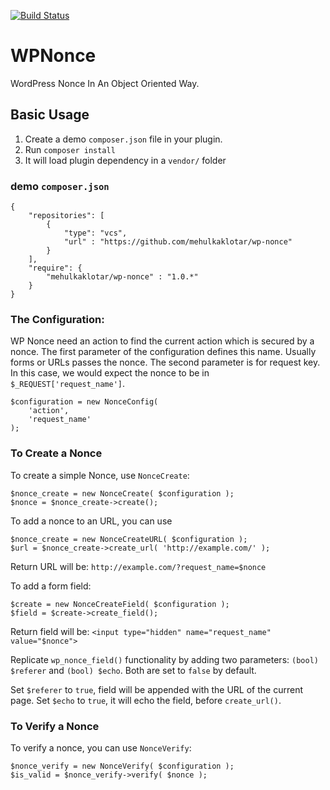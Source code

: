 [![Build Status](https://travis-ci.org/mehulkaklotar/wp-nonce.svg?branch=master)](https://travis-ci.org/mehulkaklotar/wp-nonce)

WPNonce
===================

WordPress Nonce In An Object Oriented Way.

## Basic Usage

1. Create a demo `composer.json` file in your plugin.
2. Run `composer install`
3. It will load plugin dependency in a `vendor/` folder

### demo `composer.json`

```
{
    "repositories": [
        {
            "type": "vcs",
            "url" : "https://github.com/mehulkaklotar/wp-nonce"
        }
    ],
    "require": {
        "mehulkaklotar/wp-nonce" : "1.0.*"
    }
}
```

### The Configuration:

WP Nonce need an action to find the current action which is secured by a nonce. The first parameter of the configuration defines this name. Usually forms or URLs passes the nonce. The second parameter is for request key. In this case, we would expect the nonce to be in `$_REQUEST['request_name']`.

```
$configuration = new NonceConfig( 
	'action', 
	'request_name' 
);
```


### To Create a Nonce
To create a simple Nonce, use `NonceCreate`:
```
$nonce_create = new NonceCreate( $configuration );
$nonce = $nonce_create->create();
```

To add a nonce to an URL, you can use

```
$nonce_create = new NonceCreateURL( $configuration );
$url = $nonce_create->create_url( 'http://example.com/' );
```
Return URL will be:
`http://example.com/?request_name=$nonce`

To add a form field:
```
$create = new NonceCreateField( $configuration );
$field = $create->create_field();
```
Return field will be:
`<input type="hidden" name="request_name" value="$nonce">`

Replicate `wp_nonce_field()` functionality by adding two parameters: `(bool) $referer` and `(bool) $echo`. Both are set to `false` by default. 

Set `$referer` to `true`, field will be appended with the URL of the current page. 
Set `$echo` to `true`, it will echo the field, before `create_url()`.

### To Verify a Nonce

To verify a nonce, you can use `NonceVerify`:
```
$nonce_verify = new NonceVerify( $configuration );
$is_valid = $nonce_verify->verify( $nonce );
```